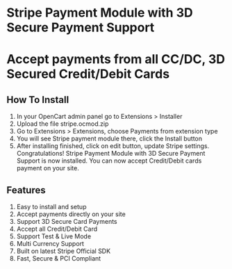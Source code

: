 # Stripe Payment Module with 3D Secure Payment Support

# Accept payments from all CC/DC, 3D Secured Credit/Debit Cards

## How To Install
1) In your OpenCart admin panel go to Extensions > Installer
2) Upload the file stripe.ocmod.zip
3) Go to Extensions > Extensions, choose Payments from extension type
4) You will see Stripe payment module there, click the Install button
5) After installing finished, click on edit button, update Stripe settings.
Congratulations! Stripe Payment Module with 3D Secure Payment Support is now installed. You can now accept Credit/Debit cards payment on your site.


## Features
1. Easy to install and setup
2. Accept payments directly on your site
3. Support 3D Secure Card Payments
4. Accept all Credit/Debit Card
5. Support Test & Live Mode
6. Multi Currency Support
7. Built on latest Stripe Official SDK
8. Fast, Secure & PCI Compliant